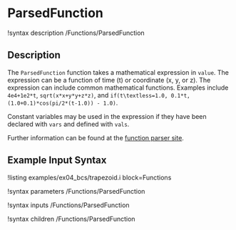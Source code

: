 # ParsedFunction

!syntax description /Functions/ParsedFunction

## Description

The `ParsedFunction` function takes a mathematical expression in `value`.  The
expression can be a function of time (t) or coordinate (x, y, or z).  The expression
can include common mathematical functions.  Examples include `4e4+1e2*t`,
`sqrt(x*x+y*y+z*z)`, and `if(t\textless=1.0, 0.1*t, (1.0+0.1)*cos(pi/2*(t-1.0)) - 1.0)`.

Constant variables may be used in the expression if they have been declared with `vars`
and defined with `vals`.

Further information can be found at the
[function parser site](http://warp.povusers.org/FunctionParser/).

## Example Input Syntax

!listing examples/ex04_bcs/trapezoid.i block=Functions

!syntax parameters /Functions/ParsedFunction

!syntax inputs /Functions/ParsedFunction

!syntax children /Functions/ParsedFunction

